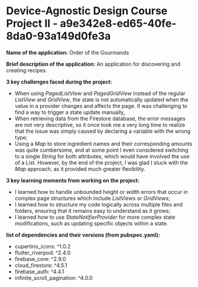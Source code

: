# Device-Agnostic Design Course Project II - a9e342e8-ed65-40fe-8da0-93a149d0fe3a

**Name of the application:** Order of the Gourmands

**Brief description of the application:** An application for discovering and creating recipes.

**3 key challenges faced during the project:**
- When using *PagedListView* and *PagedGridView* instead of the regular *ListView* and *GridView*, the state is not automatically updated when the value in a provider changes and affects the page. It was challenging to find a way to trigger a state update manually, 
- When retrieving data from the Firestore database, the error messages are not very descriptive, so it once took me a very long time to realize that the issue was simply caused by declaring a variable with the wrong type;
- Using a *Map* to store ingredient names and their corresponding amounts was quite cumbersome, and at some point I even considered switching to a single *String* for both attributes, which would have involved the use of a *List*. However, by the end of the project, I was glad I stuck with the *Map* approach, as it provided much greater flexibility.

**3 key learning moments from working on the project:**
- I learned how to handle unbounded height or width errors that occur in complex page structures which include *ListViews* or *GridViews*;
- I learned how to structure my code logically across multiple files and folders, ensuring that it remains easy to understand as it grows;
- I learned how to use *StateNotifierProvider* for more complex state modifications, such as updating specific objects within a state. 

**list of dependencies and their versions (from pubspec.yaml):**
- cupertino_icons: ^1.0.2
- flutter_riverpod: ^2.4.0
- firebase_core: ^2.9.0
- cloud_firestore: ^4.5.1
- firebase_auth: ^4.4.1
- infinite_scroll_pagination: ^4.0.0
